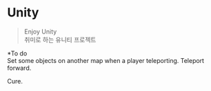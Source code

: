 # Unity   
> Enjoy Unity      
> 취미로 하는 유니티 프로젝트   
 
*To do      
 Set some objects on another map when a player teleporting.
 Teleport forward.
 
 Cure.
    

